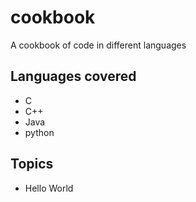 # cookbook
A cookbook of code in different languages

## Languages covered

- C
- C++
- Java
- python

## Topics

- Hello World



